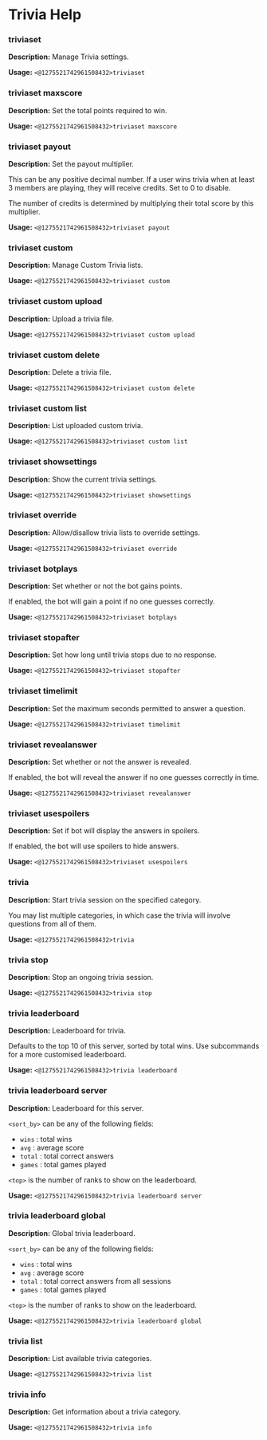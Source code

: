 # Trivia Help

### triviaset

**Description:** Manage Trivia settings.

**Usage:** `<@1275521742961508432>triviaset`

### triviaset maxscore

**Description:** Set the total points required to win.

**Usage:** `<@1275521742961508432>triviaset maxscore`

### triviaset payout

**Description:** Set the payout multiplier.

This can be any positive decimal number. If a user wins trivia when at
least 3 members are playing, they will receive credits. Set to 0 to
disable.

The number of credits is determined by multiplying their total score by
this multiplier.

**Usage:** `<@1275521742961508432>triviaset payout`

### triviaset custom

**Description:** Manage Custom Trivia lists.

**Usage:** `<@1275521742961508432>triviaset custom`

### triviaset custom upload

**Description:** Upload a trivia file.

**Usage:** `<@1275521742961508432>triviaset custom upload`

### triviaset custom delete

**Description:** Delete a trivia file.

**Usage:** `<@1275521742961508432>triviaset custom delete`

### triviaset custom list

**Description:** List uploaded custom trivia.

**Usage:** `<@1275521742961508432>triviaset custom list`

### triviaset showsettings

**Description:** Show the current trivia settings.

**Usage:** `<@1275521742961508432>triviaset showsettings`

### triviaset override

**Description:** Allow/disallow trivia lists to override settings.

**Usage:** `<@1275521742961508432>triviaset override`

### triviaset botplays

**Description:** Set whether or not the bot gains points.

If enabled, the bot will gain a point if no one guesses correctly.

**Usage:** `<@1275521742961508432>triviaset botplays`

### triviaset stopafter

**Description:** Set how long until trivia stops due to no response.

**Usage:** `<@1275521742961508432>triviaset stopafter`

### triviaset timelimit

**Description:** Set the maximum seconds permitted to answer a question.

**Usage:** `<@1275521742961508432>triviaset timelimit`

### triviaset revealanswer

**Description:** Set whether or not the answer is revealed.

If enabled, the bot will reveal the answer if no one guesses correctly
in time.

**Usage:** `<@1275521742961508432>triviaset revealanswer`

### triviaset usespoilers

**Description:** Set if bot will display the answers in spoilers.

If enabled, the bot will use spoilers to hide answers.

**Usage:** `<@1275521742961508432>triviaset usespoilers`

### trivia

**Description:** Start trivia session on the specified category.

You may list multiple categories, in which case the trivia will involve
questions from all of them.

**Usage:** `<@1275521742961508432>trivia`

### trivia stop

**Description:** Stop an ongoing trivia session.

**Usage:** `<@1275521742961508432>trivia stop`

### trivia leaderboard

**Description:** Leaderboard for trivia.

Defaults to the top 10 of this server, sorted by total wins. Use
subcommands for a more customised leaderboard.

**Usage:** `<@1275521742961508432>trivia leaderboard`

### trivia leaderboard server

**Description:** Leaderboard for this server.

`<sort_by>` can be any of the following fields:
 - `wins`  : total wins
 - `avg`   : average score
 - `total` : total correct answers
 - `games` : total games played

`<top>` is the number of ranks to show on the leaderboard.

**Usage:** `<@1275521742961508432>trivia leaderboard server`

### trivia leaderboard global

**Description:** Global trivia leaderboard.

`<sort_by>` can be any of the following fields:
 - `wins`  : total wins
 - `avg`   : average score
 - `total` : total correct answers from all sessions
 - `games` : total games played

`<top>` is the number of ranks to show on the leaderboard.

**Usage:** `<@1275521742961508432>trivia leaderboard global`

### trivia list

**Description:** List available trivia categories.

**Usage:** `<@1275521742961508432>trivia list`

### trivia info

**Description:** Get information about a trivia category.

**Usage:** `<@1275521742961508432>trivia info`


